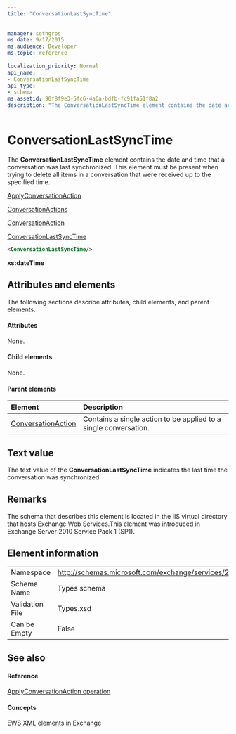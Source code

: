 ```yaml
---
title: "ConversationLastSyncTime"
 
 
manager: sethgros
ms.date: 9/17/2015
ms.audience: Developer
ms.topic: reference
 
localization_priority: Normal
api_name:
- ConversationLastSyncTime
api_type:
- schema
ms.assetid: 90f8f9e3-5fc6-4a6a-bdfb-fc91fa51f8a2
description: "The ConversationLastSyncTime element contains the date and time that a conversation was last synchronized. This element must be present when trying to delete all items in a conversation that were received up to the specified time."
---
```


# ConversationLastSyncTime

The **ConversationLastSyncTime** element contains the date and time that a conversation was last synchronized. This element must be present when trying to delete all items in a conversation that were received up to the specified time. 
  
[ApplyConversationAction](applyconversationaction.md)
  
[ConversationActions](conversationactions.md)
  
[ConversationAction](conversationaction.md)
  
[ConversationLastSyncTime](conversationlastsynctime.md)
  
```XML
<ConversationLastSyncTime/>
```

 **xs:dateTime**
## Attributes and elements

The following sections describe attributes, child elements, and parent elements.
  
#### Attributes

None.
  
#### Child elements

None.
  
#### Parent elements

|**Element**|**Description**|
|:-----|:-----|
|[ConversationAction](conversationaction.md) <br/> |Contains a single action to be applied to a single conversation.  <br/> |
   
## Text value

The text value of the **ConversationLastSyncTime** indicates the last time the conversation was synchronized. 
  
## Remarks

The schema that describes this element is located in the IIS virtual directory that hosts Exchange Web Services.This element was introduced in Exchange Server 2010 Service Pack 1 (SP1).
  
## Element information

|||
|:-----|:-----|
|Namespace  <br/> |http://schemas.microsoft.com/exchange/services/2006/types  <br/> |
|Schema Name  <br/> |Types schema  <br/> |
|Validation File  <br/> |Types.xsd  <br/> |
|Can be Empty  <br/> |False  <br/> |
   
## See also

#### Reference

[ApplyConversationAction operation](applyconversationaction-operation.md)
#### Concepts

[EWS XML elements in Exchange](ews-xml-elements-in-exchange.md)

